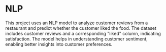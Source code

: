 # NLP

This project uses an NLP model to analyze customer reviews from a restaurant and predict whether the customer liked the food. The dataset includes customer reviews and a corresponding "liked" column, indicating satisfaction. The model helps in understanding customer sentiment, enabling better insights into customer preferences.
